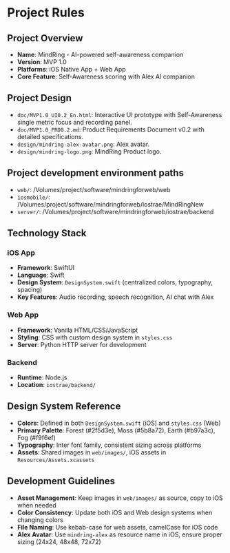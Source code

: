 # Project Rules
## Project Overview
- **Name**: MindRing - AI-powered self-awareness companion
- **Version**: MVP 1.0
- **Platforms**: iOS Native App + Web App
- **Core Feature**: Self-Awareness scoring with Alex AI companion

## Project Design
- `doc/MVP1.0_UI0.2_En.html`: Interactive UI prototype with Self-Awareness single metric focus and recording panel.
- `doc/MVP1.0_PRD0.2.md`: Product Requirements Document v0.2 with detailed specifications.
- `design/mindring-alex-avatar.png`: Alex avatar.
- `design/mindring-logo.png`: MindRing Product logo.

## Project development environment paths
- `web/`: /Volumes/project/software/mindringforweb/web
- `iosmobile/`: /Volumes/project/software/mindringforweb/iostrae/MindRingNew
- `server/`: /Volumes/project/software/mindringforweb/iostrae/backend

## Technology Stack
### iOS App
- **Framework**: SwiftUI
- **Language**: Swift
- **Design System**: `DesignSystem.swift` (centralized colors, typography, spacing)
- **Key Features**: Audio recording, speech recognition, AI chat with Alex

### Web App  
- **Framework**: Vanilla HTML/CSS/JavaScript
- **Styling**: CSS with custom design system in `styles.css`
- **Server**: Python HTTP server for development

### Backend
- **Runtime**: Node.js
- **Location**: `iostrae/backend/`

## Design System Reference
- **Colors**: Defined in both `DesignSystem.swift` (iOS) and `styles.css` (Web)
- **Primary Palette**: Forest (#2f5d3e), Moss (#5b8a72), Earth (#b97a3c), Fog (#f9f6ef)
- **Typography**: Inter font family, consistent sizing across platforms
- **Assets**: Shared images in `web/images/`, iOS assets in `Resources/Assets.xcassets`

## Development Guidelines
- **Asset Management**: Keep images in `web/images/` as source, copy to iOS when needed
- **Color Consistency**: Update both iOS and Web design systems when changing colors
- **File Naming**: Use kebab-case for web assets, camelCase for iOS code
- **Alex Avatar**: Use `mindring-alex` as resource name in iOS, ensure proper sizing (24x24, 48x48, 72x72)